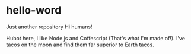 # hello-word
Just another repository
Hi humans!

Hubot here, I like Node.js and Coffescript (That's what I'm made of!).
I've tacos on the moon and find them far superior to Earth tacos.
